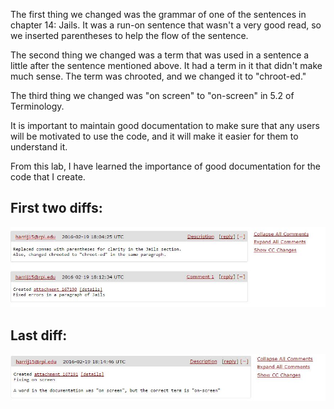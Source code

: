 The first thing we changed was the grammar of one of the sentences in chapter 14: Jails. It was a run-on sentence that wasn't a very good read, so we inserted parentheses to help the flow of the sentence.

The second thing we changed was a term that was used in a sentence a little after the sentence mentioned above. It had a term in it that didn't make much sense. The term was chrooted, and we changed it to "chroot-ed."

The third thing we changed was "on screen" to "on-screen" in 5.2 of Terminology.

It is important to maintain good documentation to make sure that any users will be motivated to use the code, and it will make it easier for them to understand it.

From this lab, I have learned the importance of good documentation for the code that I create.

## First two diffs:
![First two](https://github.com/harrij15/Open-Source-Labs/blob/master/Lab4/firsttwodiffs.JPG)

## Last diff:
![Last one](https://github.com/harrij15/Open-Source-Labs/blob/master/Lab4/lastdiff.JPG)
